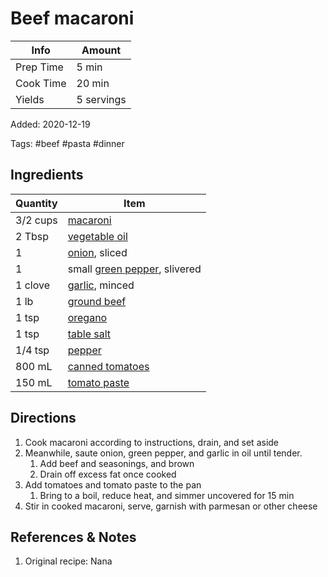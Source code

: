 # Beef macaroni

| Info      | Amount     |
| --------- | ---------- |
| Prep Time | 5 min      |
| Cook Time | 20 min     |
| Yields    | 5 servings |

Added: 2020-12-19

Tags: #beef #pasta #dinner

## Ingredients

| Quantity | Item                                                             |
| -------- | ---------------------------------------------------------------- |
| 3/2 cups | [macaroni](../_ingredients/macaroni.md)                          |
| 2 Tbsp   | [vegetable oil](../_ingredients/vegetable%20oil.md)              |
| 1        | [onion](onion.md), sliced                                        |
| 1        | small [green pepper](../_ingredients/bell%20pepper.md), slivered |
| 1 clove  | [garlic](../_ingredients/garlic.md), minced                      |
| 1 lb     | [ground beef](../_ingredients/ground%20beef.md)                  |
| 1 tsp    | [oregano](../_ingredients/oregano.md)                            |
| 1 tsp    | [table salt](../_ingredients/table%20salt.md)                    |
| 1/4 tsp  | [pepper](../_ingredients/pepper.md)                              |
| 800 mL   | [canned tomatoes](../_ingredients/tomato.md)                     |
| 150 mL   | [tomato paste](../_ingredients/tomato%20paste.md)                |

## Directions

1. Cook macaroni according to instructions, drain, and set aside
2. Meanwhile, saute onion, green pepper, and garlic in oil until tender.
    1. Add beef and seasonings, and brown
    2. Drain off excess fat once cooked
3. Add tomatoes and tomato paste to the pan
    1. Bring to a boil, reduce heat, and simmer uncovered for 15 min
4. Stir in cooked macaroni, serve, garnish with parmesan or other cheese

## References & Notes

1. Original recipe: Nana
